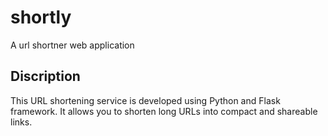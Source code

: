 # shortly
A url shortner web application
## Discription
This URL shortening service is developed using Python and Flask framework. It allows you to shorten long URLs into compact and shareable links.
